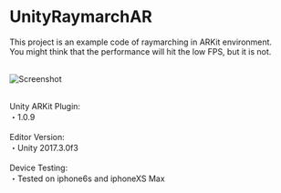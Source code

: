 # UnityRaymarchAR
This project is an example code of raymarching in ARKit environment.<br>
You might think that the performance will hit the low FPS, but it is not. <br>
<br>

![Screenshot](screen.gif)

<br>
Unity ARKit Plugin:<br>
・1.0.9<br>
<br>
Editor Version:<br>
・Unity 2017.3.0f3<br>
<br>
Device Testing:<br>
・Tested on iphone6s and iphoneXS Max<br>